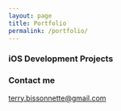 ```yaml
---
layout: page
title: Portfolio
permalink: /portfolio/
---
```


### iOS Development Projects


### Contact me

[terry.bissonnette@gmail.com](mailto:email@domain.com)
